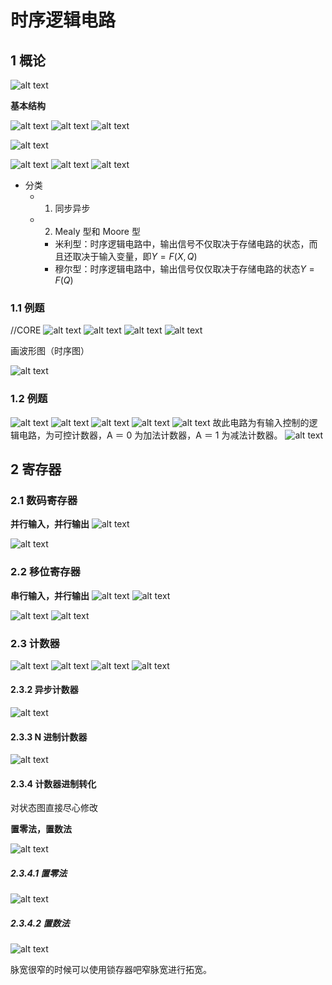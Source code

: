 # 时序逻辑电路

## 1 概论

![alt text](image.png)

**基本结构**

![alt text](image-1.png)
![alt text](image-3.png)
![alt text](image-4.png)

![alt text](image-7.png)

![alt text](image-2.png)
![alt text](image-5.png)
![alt text](image-6.png)

- 分类
  - 1. 同步异步
  - 2. Mealy 型和 Moore 型
    - 米利型：时序逻辑电路中，输出信号不仅取决于存储电路的状态，而且还取决于输入变量，即$Y = F(X,Q)$
    - 穆尔型：时序逻辑电路中，输出信号仅仅取决于存储电路的状态$Y = F(Q)$

### 1.1 例题

//CORE
![alt text](image-13.png)
![alt text](image-8.png)
![alt text](image-9.png)
![alt text](image-10.png)

画波形图（时序图）

![alt text](image-11.png)

### 1.2 例题

![alt text](image-14.png)
![alt text](image-16.png)
![alt text](image-15.png)
![alt text](image-18.png)
![alt text](image-17.png)
故此电路为有输入控制的逻辑电路，为可控计数器，A ＝ 0 为加法计数器，A ＝ 1 为减法计数器。
![alt text](image-19.png)

## 2 寄存器

### 2.1 数码寄存器

**并行输入，并行输出**
![alt text](image-20.png)

![alt text](image-21.png)

### 2.2 移位寄存器

**串行输入，并行输出**
![alt text](image-22.png)
![alt text](image-23.png)

![alt text](image-24.png)
![alt text](image-25.png)

### 2.3 计数器

![alt text](image-26.png)
![alt text](image-27.png)
![alt text](image-28.png)
![alt text](image-29.png)

#### 2.3.2 异步计数器

![alt text](image-30.png)

#### 2.3.3 N 进制计数器

![alt text](image-31.png)

#### 2.3.4 计数器进制转化

对状态图直接尽心修改

**置零法，置数法**

![alt text](image-32.png)

##### 2.3.4.1 置零法

![alt text](image-33.png)


##### 2.3.4.2 置数法

![alt text](image-34.png)

脉宽很窄的时候可以使用锁存器吧窄脉宽进行拓宽。